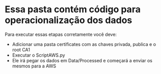 # Essa pasta contém código para operacionalização dos dados

Para executar essas etapas corretamente você deve: 
- Adicionar uma pasta certificates com as chaves privada, publica e o root CA1
- Executar o ScriptAWS.py
- Ele irá pegar os dados em Data/Processed e começará a enviar os mesmos para a AWS
